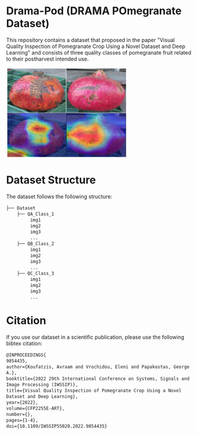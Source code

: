 # Drama-Pod (DRAMA POmegranate Dataset)
This repository contains a dataset that proposed in the paper  "Visual Quality Inspection of Pomegranate Crop Using a Novel Dataset and Deep Learning" and consists of three quality classes of pomegranate fruit related to their postharvest intended use.

![drama_pod](media/Figure.png)

# Dataset Structure
The dataset follows the following structure: 
```
├── Dataset
    ├── QA_Class_1
         img1
         img2
         img3
         ...
    ├── QB_Class_2
         img1
         img2
         img3
         ...
    ├── QC_Class_3
         img1
         img2
         img3
         ...
```
    
# Citation
If you use our dataset in a scientific publication, please use the following bibtex citation:
```
@INPROCEEDINGS{
9854435,  
author={Koufatzis, Avraam and Vrochidou, Eleni and Papakostas, George A.},
booktitle={2022 29th International Conference on Systems, Signals and Image Processing (IWSSIP)},
title={Visual Quality Inspection of Pomegranate Crop Using a Novel Dataset and Deep Learning},
year={2022},
volume={CFP2255E-ART},
number={},
pages={1-4},
doi={10.1109/IWSSIP55020.2022.9854435}
```
